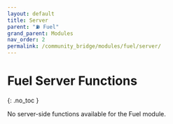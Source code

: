 ```yaml
---
layout: default
title: Server
parent: "⛽ Fuel"
grand_parent: Modules
nav_order: 2
permalink: /community_bridge/modules/fuel/server/
---
```


# Fuel Server Functions
{: .no_toc }

No server-side functions available for the Fuel module.